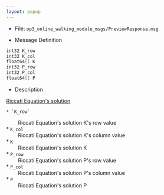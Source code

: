 ```yaml
---
layout: popup
---
```


- File: `op3_online_walking_module_msgs/PreviewResponse.msg`

- Message Definition
 ```c
 int32 K_row
 int32 K_col
 float64[] K
 int32 P_row
 int32 P_col
 float64[] P
 ```

- Description

[Riccati Equation's solution](https://help.scilab.org/doc/5.5.2/en_US/riccati.html)

    * `K_row`   
&emsp;&emsp; Riccati Equation's solution K's row value      
    * `K_col`    
&emsp;&emsp; Riccati Equation's solution K's column value   
    * `K`   
&emsp;&emsp; Riccati Equation's solution K      
    * `P_row`    
&emsp;&emsp; Riccati Equation's solution P's row value   
    * `P_col`   
&emsp;&emsp; Riccati Equation's solution P's column value      
    * `P`   
&emsp;&emsp; Riccati Equation's solution P      
